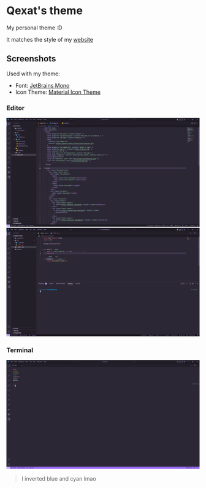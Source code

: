 # Qexat's theme

My personal theme :D

It matches the style of my [website](https://qexat.com/)

## Screenshots

Used with my theme:

- Font: [JetBrains Mono](https://www.jetbrains.com/lp/mono/)
- Icon Theme: [Material Icon Theme](https://marketplace.visualstudio.com/items?itemName=PKief.material-icon-theme)

### Editor

![Editor, HTML](./images/editor_html.png)
![Editor, Python](./images/editor_python.png)

### Terminal

![Terminal](./images/term_colors.png)

> I inverted blue and cyan lmao
